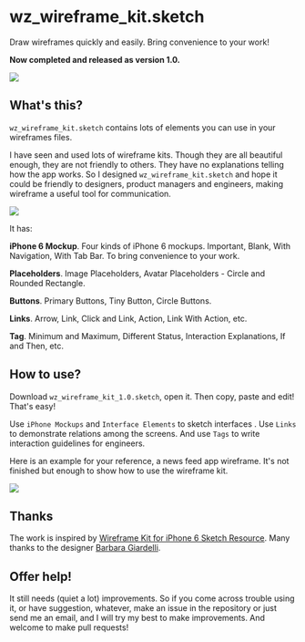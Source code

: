# wz_wireframe_kit.sketch
Draw wireframes quickly and easily. Bring convenience to your work!

**Now completed and released as version 1.0.**

![](https://github.com/wendzhue/wz_wireframe_kit_sketch/blob/master/Preview/preview-1.png)

## What's this?
`wz_wireframe_kit.sketch` contains lots of elements you can use in your wireframes files.

I have seen and used lots of wireframe kits. Though they are all beautiful enough, they are not friendly to others. They have no explanations telling how the app works. So I designed `wz_wireframe_kit.sketch` and hope it could be friendly to designers, product managers and engineers, making wireframe a useful tool for communication.

![](https://github.com/wendzhue/wz_wireframe_kit_sketch/blob/master/Preview/preview-3.png)

It has:

**iPhone 6 Mockup**. Four kinds of iPhone 6 mockups. Important, Blank, With Navigation, With Tab Bar. To bring convenience to your work.

**Placeholders**. Image Placeholders, Avatar Placeholders - Circle and Rounded Rectangle.

**Buttons**. Primary Buttons, Tiny Button, Circle Buttons.

**Links**. Arrow, Link, Click and Link, Action, Link With Action, etc.

**Tag**. Minimum and Maximum, Different Status, Interaction Explanations, If and Then, etc.

## How to use?
Download `wz_wireframe_kit_1.0.sketch`, open it. Then copy, paste and edit! That's easy!

Use `iPhone Mockups` and `Interface Elements` to sketch interfaces . Use `Links` to demonstrate relations among the screens. And use `Tags` to write interaction guidelines for engineers.

Here is an example for your reference, a news feed app wireframe. It's not finished but enough to show how to use the wireframe kit.

![](https://github.com/wendzhue/wz_wireframe_kit_sketch/blob/master/Preview/preview-2.png)

## Thanks
The work is inspired by [Wireframe Kit for iPhone 6 Sketch Resource](http://www.sketchappsources.com/free-source/1091-wireframe-kit-iphone-6-sketch-freebie-resource.html). Many thanks to the designer [Barbara Giardelli](http://www.sketchappsources.com/contributor/bgiardelli).

## Offer help!
It still needs (quiet a lot) improvements. So if you come across trouble using it, or have suggestion, whatever, make an issue in the repository or just send me an email, and I will try my best to make improvements. And welcome to make pull requests!
